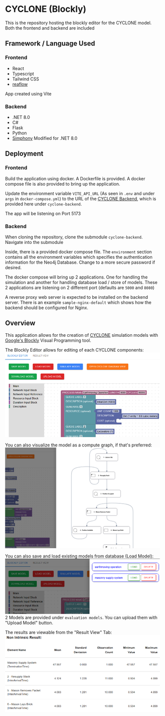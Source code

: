 # CYCLONE (Blockly)

This is the repository hosting the blockly editor for the CYCLONE model. Both the frontend and backend are included

## Framework / Language Used

### Frontend
- React
- Typescript
- Tailwind CSS
- [reaflow](https://github.com/reaviz/reaflow)

App created using Vite

### Backend
- .NET 8.0
- C#
- Flask
- Python
- [Simphony](https://www.ualberta.ca/engineering/research/groups/construction-simulation/simphony.html) Modified for .NET 8.0
## Deployment

### Frontend
Build the application using docker. A Dockerfile is provided. A docker compose file is also provided to bring up the application.

Update the environment variable `VITE_API_URL` (As seen in `.env` and under `args` in `docker-compose.yml`) to the URL of the [CYCLONE Backend](https://github.com/flyrobot27/cyclone-backend), which is provided here under `cyclone-backend`.

The app will be listening on Port 5173

### Backend
When cloning the repository, clone the submodule `cyclone-backend`. Navigate into the submodule

Inside, there is a provided docker compose file. The `environment` section contains all the environment variables which specifies the authentication information for the Neo4j Database. Change to a more secure password if desired.

The docker compose will bring up 2 applications. One for handling the simulation and another for handling database load / store of models. These 2 applications are listening on 2 different port (defaults are `5000` and `8080`)

A reverse proxy web server is expected to be installed on the backend server. There is an example `sample-nginx-default` which shows how the backend should be configured for Nginx.

## Overview
This application allows for the creation of [CYCLONE](https://engineering.purdue.edu/CEM/people/Personal/Halpin/Sim/index_html) simulation models with [Google's Blockly](https://github.com/google/blockly) Visual Programming tool.

The Blockly Editor allows for editing of each CYCLONE components:\
![Editor](images/main_editor.png)

You can also visualize the model as a compute graph, if that's preferred:\
![Visual](images/visual.png)

You can also save and load existing models from database (Load Model):\
![Load Model](images/load_model.png)\
2 Models are provided under `evaluation models`. You can upload them with "Upload Model" button.

The results are viewable from the "Result View" Tab:\
![Result](images/result_view.png)

